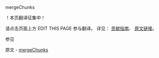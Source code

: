  mergeChunks

 ！本页翻译征集中！

请点击页面上方 EDIT THIS PAGE 参与翻译。
详见：
[贡献指南]( https://github.com/JinMuInfo/MongoDB-Manual-zh/blob/master/CONTRIBUTING.md )、
[原文链接](  https://docs.mongodb.com/manual/reference/command/mergeChunks/  )。

 参见

原文 - [mergeChunks]( https://docs.mongodb.com/manual/reference/command/mergeChunks/ )

